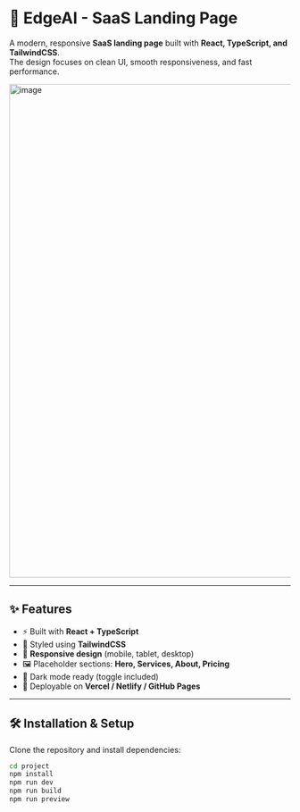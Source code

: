 # 🚀 EdgeAI - SaaS Landing Page

A modern, responsive **SaaS landing page** built with **React, TypeScript, and TailwindCSS**.  
The design focuses on clean UI, smooth responsiveness, and fast performance.  

<img width="1894" height="884" alt="image" src="https://github.com/user-attachments/assets/d27b2f9b-d0dc-4e73-b1f2-4be911d09517" />



---

## ✨ Features
- ⚡ Built with **React + TypeScript**
- 🎨 Styled using **TailwindCSS**
- 📱 **Responsive design** (mobile, tablet, desktop)
- 🖼️ Placeholder sections: **Hero, Services, About, Pricing**
- 🌙 Dark mode ready (toggle included)
- 🚀 Deployable on **Vercel / Netlify / GitHub Pages**

---

## 🛠️ Installation & Setup

Clone the repository and install dependencies:

```bash
cd project
npm install
npm run dev
npm run build
npm run preview

